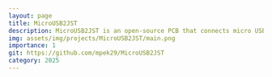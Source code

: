 ```yaml
---
layout: page
title: MicroUSB2JST
description: MicroUSB2JST is an open-source PCB that connects micro USB to JST-SH and JST-PH connectors.
img: assets/img/projects/MicroUSB2JST/main.png
importance: 1
git: https://github.com/mpek29/MicroUSB2JST
category: 2025
---
```




